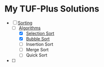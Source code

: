# My TUF-Plus Solutions

- [ ] [Sorting](Sorting/)
  - [ ] [Algorithms](Sorting/Algorithms/)
    - [x] [Selection Sort](Sorting/Algorithms/SelectionSort.java)
    - [x] [Bubble Sort](Sorting/Algorithms/BubbleSort.java)
    - [ ] Insertion Sort
    - [ ] Merge Sort
    - [ ] Quick Sort
- [ ] 